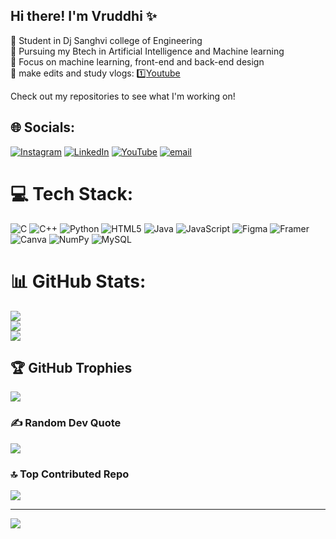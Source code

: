 ## Hi there! I'm Vruddhi ✨

🧠 Student in Dj Sanghvi college of Engineering<br/>
📖 Pursuing my Btech in Artificial Intelligence and Machine learning<br/>
🎯 Focus on machine learning, front-end and back-end design<br/>
🎥 make edits and study vlogs:  1️⃣[Youtube](https://www.youtube.com/@VruddhiZaveri05)

Check out my repositories to see what I'm working on!


## 🌐 Socials:
[![Instagram](https://img.shields.io/badge/Instagram-%23E4405F.svg?logo=Instagram&logoColor=white)](https://instagram.com/https://www.instagram.com/vruds.zav_/) [![LinkedIn](https://img.shields.io/badge/LinkedIn-%230077B5.svg?logo=linkedin&logoColor=white)](https://linkedin.com/in/https://www.linkedin.com/in/vruddhi-zaveri-996a9a289/) [![YouTube](https://img.shields.io/badge/YouTube-%23FF0000.svg?logo=YouTube&logoColor=white)](https://youtube.com/@https://www.youtube.com/@VruddhiZaveri05) [![email](https://img.shields.io/badge/Email-D14836?logo=gmail&logoColor=white)](mailto:vruddhi.zaveri@gmail.com) 

# 💻 Tech Stack:
![C](https://img.shields.io/badge/c-%2300599C.svg?style=for-the-badge&logo=c&logoColor=white) ![C++](https://img.shields.io/badge/c++-%2300599C.svg?style=for-the-badge&logo=c%2B%2B&logoColor=white) ![Python](https://img.shields.io/badge/python-3670A0?style=for-the-badge&logo=python&logoColor=ffdd54) ![HTML5](https://img.shields.io/badge/html5-%23E34F26.svg?style=for-the-badge&logo=html5&logoColor=white) ![Java](https://img.shields.io/badge/java-%23ED8B00.svg?style=for-the-badge&logo=openjdk&logoColor=white) ![JavaScript](https://img.shields.io/badge/javascript-%23323330.svg?style=for-the-badge&logo=javascript&logoColor=%23F7DF1E) ![Figma](https://img.shields.io/badge/figma-%23F24E1E.svg?style=for-the-badge&logo=figma&logoColor=white) ![Framer](https://img.shields.io/badge/Framer-black?style=for-the-badge&logo=framer&logoColor=blue) ![Canva](https://img.shields.io/badge/Canva-%2300C4CC.svg?style=for-the-badge&logo=Canva&logoColor=white) ![NumPy](https://img.shields.io/badge/numpy-%23013243.svg?style=for-the-badge&logo=numpy&logoColor=white) ![MySQL](https://img.shields.io/badge/mysql-4479A1.svg?style=for-the-badge&logo=mysql&logoColor=white)

# 📊 GitHub Stats:
![](https://github-readme-stats.vercel.app/api?username=vruddhiZaveri&theme=merko&hide_border=false&include_all_commits=false&count_private=false)<br/>
![](https://nirzak-streak-stats.vercel.app/?user=vruddhiZaveri&theme=merko&hide_border=false)<br/>
![](https://github-readme-stats.vercel.app/api/top-langs/?username=vruddhiZaveri&theme=merko&hide_border=false&include_all_commits=false&count_private=false&layout=compact)

## 🏆 GitHub Trophies
![](https://github-profile-trophy.vercel.app/?username=vruddhiZaveri&theme=radical&no-frame=false&no-bg=false&margin-w=4)

### ✍️ Random Dev Quote
![](https://quotes-github-readme.vercel.app/api?type=horizontal&theme=radical)

### 🔝 Top Contributed Repo
![](https://github-contributor-stats.vercel.app/api?username=vruddhiZaveri&limit=5&theme=radical&combine_all_yearly_contributions=true)

---
[![](https://visitcount.itsvg.in/api?id=vruddhiZaveri&icon=5&color=9)](https://visitcount.itsvg.in)

<!-- Proudly created with GPRM ( https://gprm.itsvg.in ) -->
